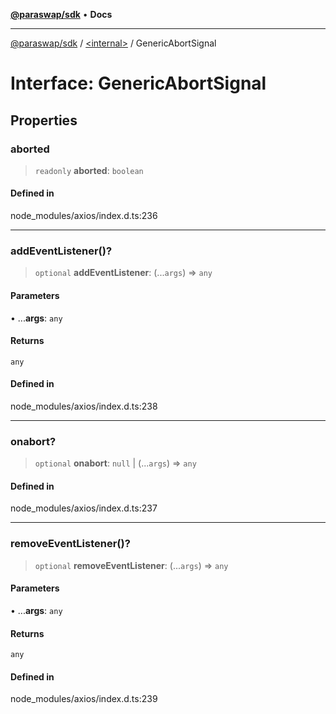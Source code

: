 [**@paraswap/sdk**](../../README.md) • **Docs**

***

[@paraswap/sdk](../../globals.md) / [\<internal\>](../README.md) / GenericAbortSignal

# Interface: GenericAbortSignal

## Properties

### aborted

> `readonly` **aborted**: `boolean`

#### Defined in

node\_modules/axios/index.d.ts:236

***

### addEventListener()?

> `optional` **addEventListener**: (...`args`) => `any`

#### Parameters

• ...**args**: `any`

#### Returns

`any`

#### Defined in

node\_modules/axios/index.d.ts:238

***

### onabort?

> `optional` **onabort**: `null` \| (...`args`) => `any`

#### Defined in

node\_modules/axios/index.d.ts:237

***

### removeEventListener()?

> `optional` **removeEventListener**: (...`args`) => `any`

#### Parameters

• ...**args**: `any`

#### Returns

`any`

#### Defined in

node\_modules/axios/index.d.ts:239
